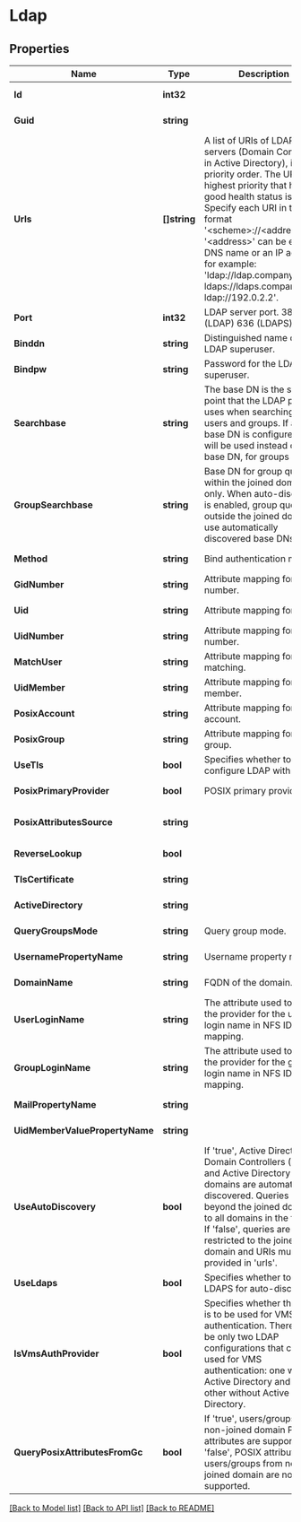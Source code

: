 # Ldap

## Properties
Name | Type | Description | Notes
------------ | ------------- | ------------- | -------------
**Id** | **int32** |  | [optional] [default to null]
**Guid** | **string** |  | [optional] [default to null]
**Urls** | **[]string** | A list of URIs of LDAP servers (Domain Controllers in Active Directory), in priority order. The URI with highest priority that has a good health status is used. Specify each URI in the format &#x27;&lt;scheme&gt;://&lt;address&gt;&#x27;. &#x27;&lt;address&gt;&#x27; can be either a DNS name or an IP address, for example: &#x27;ldap://ldap.company.com, ldaps://ldaps.company.com, ldap://192.0.2.2&#x27;. | [optional] [default to null]
**Port** | **int32** | LDAP server port. 389 (LDAP)  636 (LDAPS) | [optional] [default to 389]
**Binddn** | **string** | Distinguished name of the LDAP superuser. | [optional] [default to null]
**Bindpw** | **string** | Password for the LDAP superuser. | [optional] [default to null]
**Searchbase** | **string** | The base DN is the starting point that the LDAP provider uses when searching for users and groups. If a group base DN is configured, it will be used instead of the base DN, for groups only. | [optional] [default to null]
**GroupSearchbase** | **string** | Base DN for group queries within the joined domain only. When auto-discovery is enabled, group queries outside the joined domain use automatically discovered base DNs. | [optional] [default to null]
**Method** | **string** | Bind authentication method. | [optional] [default to null]
**GidNumber** | **string** | Attribute mapping for gid number. | [optional] [default to gidNumber]
**Uid** | **string** | Attribute mapping for uid. | [optional] [default to uid]
**UidNumber** | **string** | Attribute mapping for uid number. | [optional] [default to uidNumber]
**MatchUser** | **string** | Attribute mapping for user matching. | [optional] [default to uid]
**UidMember** | **string** | Attribute mapping for uid member. | [optional] [default to memberUID]
**PosixAccount** | **string** | Attribute mapping for posix account. | [optional] [default to posixAccount]
**PosixGroup** | **string** | Attribute mapping for posix group. | [optional] [default to posixGroup]
**UseTls** | **bool** | Specifies whether to configure LDAP with TLS. | [optional] [default to false]
**PosixPrimaryProvider** | **bool** | POSIX primary provider. | [optional] [default to null]
**PosixAttributesSource** | **string** |  | [optional] [default to JOINED_DOMAIN]
**ReverseLookup** | **bool** |  | [optional] [default to false]
**TlsCertificate** | **string** |  | [optional] [default to null]
**ActiveDirectory** | **string** |  | [optional] [default to null]
**QueryGroupsMode** | **string** | Query group mode. | [optional] [default to null]
**UsernamePropertyName** | **string** | Username property name. | [optional] [default to cn]
**DomainName** | **string** | FQDN of the domain. | [optional] [default to null]
**UserLoginName** | **string** | The attribute used to query the provider for the user login name in NFS ID mapping. | [optional] [default to uid]
**GroupLoginName** | **string** | The attribute used to query the provider for the group login name in NFS ID mapping. | [optional] [default to cn]
**MailPropertyName** | **string** |  | [optional] [default to mail]
**UidMemberValuePropertyName** | **string** |  | [optional] [default to uid]
**UseAutoDiscovery** | **bool** | If &#x27;true&#x27;, Active Directory Domain Controllers (DCs) and Active Directory domains are automatically discovered. Queries extend beyond the joined domain to all domains in the forest. If &#x27;false&#x27;, queries are restricted to the joined domain and URIs must be provided in &#x27;urls&#x27;. | [optional] [default to null]
**UseLdaps** | **bool** | Specifies whether to use LDAPS for auto-discovery. | [optional] [default to null]
**IsVmsAuthProvider** | **bool** | Specifies whether the LDAP is to be used for VMS authentication. There can be only two LDAP configurations that can be used for VMS authentication: one with Active Directory and the other without Active Directory. | [optional] [default to false]
**QueryPosixAttributesFromGc** | **bool** | If &#x27;true&#x27;, users/groups from non-joined domain POSIX attributes are supported. If &#x27;false&#x27;, POSIX attributes of users/groups from non-joined domain are not supported. | [optional] [default to false]

[[Back to Model list]](../README.md#documentation-for-models) [[Back to API list]](../README.md#documentation-for-api-endpoints) [[Back to README]](../README.md)


